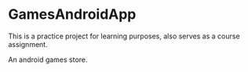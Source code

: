 ﻿# GamesAndroidApp

This is a practice project for learning purposes, also serves as a course assignment.

An android games store.
